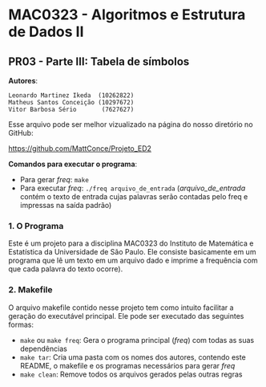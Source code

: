 MAC0323 - Algoritmos e Estrutura de Dados II
================================================================================
PR03 - Parte III: Tabela de símbolos
--------------------------------------------------------------------------------

**Autores**:

    Leonardo Martinez Ikeda  (10262822)
    Matheus Santos Conceição (10297672)
    Vitor Barbosa Sério       (7627627)


Esse arquivo pode ser melhor vizualizado na página do nosso diretório no GitHub:

https://github.com/MattConce/Projeto_ED2

**Comandos para executar o programa**:

- Para gerar *freq*: `make`
- Para executar *freq*: `./freq arquivo_de_entrada`
(*arquivo_de_entrada* contém o texto de entrada cujas palavras serão contadas
  pelo freq e impressas na saída padrão)



### 1. O Programa

Este é um projeto para a disciplina MAC0323 do Instituto de Matemática e
Estatística da Universidade de São Paulo. Ele consiste basicamente em um
programa que lê um texto em um arquivo dado e imprime a frequência com que cada
palavra do texto ocorre).

### 2. Makefile

O arquivo makefile contido nesse projeto tem como intuito facilitar a geração do
executável principal. Ele pode ser executado das seguintes formas:

- `make` ou `make freq`: Gera o programa principal (*freq*) com todas as
suas dependências
- `make tar`: Cria uma pasta com os nomes dos autores, contendo este README, o
makefile e os programas necessários para gerar *freq*
- `make clean`: Remove todos os arquivos gerados pelas outras regras
